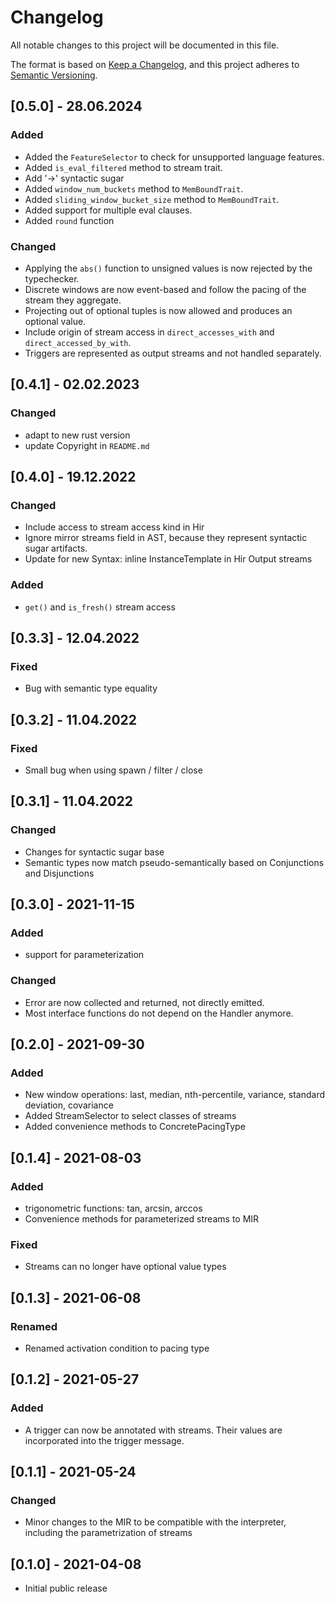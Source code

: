 # Changelog
All notable changes to this project will be documented in this file.

The format is based on [Keep a Changelog](https://keepachangelog.com/en/1.0.0/),
and this project adheres to [Semantic Versioning](https://semver.org/spec/v2.0.0.html).

## [0.5.0] - 28.06.2024

### Added
- Added the `FeatureSelector` to check for unsupported language features.
- Added `is_eval_filtered` method to stream trait.
- Add '->' syntactic sugar
- Added `window_num_buckets` method to `MemBoundTrait`.
- Added `sliding_window_bucket_size` method to `MemBoundTrait`.
- Added support for multiple eval clauses.
- Added `round` function

### Changed
- Applying the `abs()` function to unsigned values is now rejected by the typechecker.
- Discrete windows are now event-based and follow the pacing of the stream they aggregate.
- Projecting out of optional tuples is now allowed and produces an optional value.
- Include origin of stream access in `direct_accesses_with` and `direct_accessed_by_with`.
- Triggers are represented as output streams and not handled separately.

## [0.4.1] - 02.02.2023

### Changed
- adapt to new rust version
- update Copyright in `README.md`

## [0.4.0] - 19.12.2022

### Changed
- Include access to stream access kind in Hir
- Ignore mirror streams field in AST, because they represent syntactic sugar artifacts.
- Update for new Syntax: inline InstanceTemplate in Hir Output streams

### Added
- `get()` and `is_fresh()` stream access

## [0.3.3] - 12.04.2022

### Fixed
- Bug with semantic type equality

## [0.3.2] - 11.04.2022

### Fixed
- Small bug when using spawn / filter / close

## [0.3.1] - 11.04.2022

### Changed
- Changes for syntactic sugar base
- Semantic types now match pseudo-semantically based on Conjunctions and Disjunctions

## [0.3.0] - 2021-11-15

### Added
- support for parameterization

### Changed
- Error are now collected and returned, not directly emitted.
- Most interface functions do not depend on the Handler anymore.

## [0.2.0] - 2021-09-30

### Added
- New window operations: last, median, nth-percentile, variance, standard deviation, covariance
- Added StreamSelector to select classes of streams
- Added convenience methods to ConcretePacingType

## [0.1.4] - 2021-08-03

### Added
- trigonometric functions: tan, arcsin, arccos
- Convenience methods for parameterized streams to MIR

### Fixed
- Streams can no longer have optional value types

## [0.1.3] - 2021-06-08

### Renamed
- Renamed activation condition to pacing type

## [0.1.2] - 2021-05-27

### Added
- A trigger can now be annotated with streams. Their values are incorporated into the trigger message.

## [0.1.1] - 2021-05-24

### Changed
- Minor changes to the MIR to be compatible with the interpreter, including the parametrization of streams 

## [0.1.0] - 2021-04-08

- Initial public release

